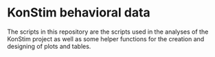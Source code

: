 # KonStim behavioral data

The scripts in this repository are the scripts used in the analyses of the KonStim project as well as some helper functions for the creation and designing of plots and tables.
